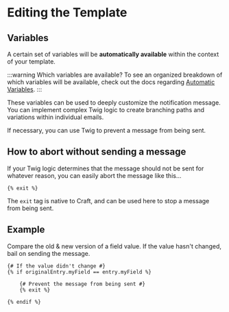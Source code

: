 # Editing the Template

## Variables

A certain set of variables will be **automatically available** within the context of your template.

:::warning Which variables are available?
To see an organized breakdown of which variables will be available, check out the docs regarding [Automatic Variables](/messages/variables/).
:::

These variables can be used to deeply customize the notification message. You can implement complex Twig logic to create branching paths and variations within individual emails. 

If necessary, you can use Twig to prevent a message from being sent.

## How to abort without sending a message

If your Twig logic determines that the message should not be sent for whatever reason, you can easily abort the message like this...

```twig
{% exit %}
```

The `exit` tag is native to Craft, and can be used here to stop a message from being sent.

## Example

Compare the old & new version of a field value. If the value hasn't changed, bail on sending the message.

```twig
{# If the value didn't change #}
{% if originalEntry.myField == entry.myField %}

    {# Prevent the message from being sent #}
    {% exit %}

{% endif %}
```
